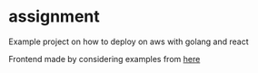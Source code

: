 # assignment
Example project on how to deploy on aws with golang and react

Frontend made by considering examples from [here](serverless-stack.com)
